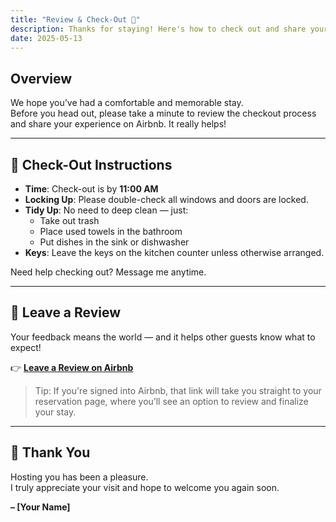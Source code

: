 ```yaml
---
title: "Review & Check-Out 🧳"
description: Thanks for staying! Here's how to check out and share your experience with others.
date: 2025-05-13
---
```


## Overview

We hope you’ve had a comfortable and memorable stay.  
Before you head out, please take a minute to review the checkout process and share your experience on Airbnb. It really helps!

---

## 🚪 Check-Out Instructions

- **Time**: Check-out is by **11:00 AM**
- **Locking Up**: Please double-check all windows and doors are locked.
- **Tidy Up**: No need to deep clean — just:
  - Take out trash
  - Place used towels in the bathroom
  - Put dishes in the sink or dishwasher
- **Keys**: Leave the keys on the kitchen counter unless otherwise arranged.

Need help checking out? Message me anytime.

---

## 🌟 Leave a Review

Your feedback means the world — and it helps other guests know what to expect!

👉 **[Leave a Review on Airbnb](https://www.airbnb.com/reservations)**

> Tip: If you're signed into Airbnb, that link will take you straight to your reservation page, where you’ll see an option to review and finalize your stay.

---

## 🙏 Thank You

Hosting you has been a pleasure.  
I truly appreciate your visit and hope to welcome you again soon.

**– [Your Name]**
